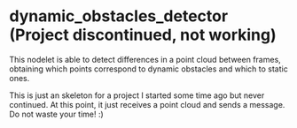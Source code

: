 dynamic_obstacles_detector (Project discontinued, not working)
==============================================================

This nodelet is able to detect differences in a point cloud between frames, obtaining which points correspond to dynamic obstacles and which to static ones.

This is just an skeleton for a project I started some time ago but never continued. At this point, it just receives a point cloud and sends a message. Do not waste your time! :)
